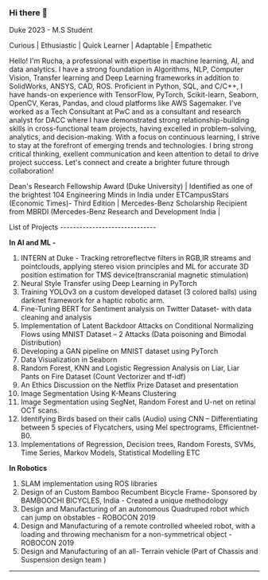 ### Hi there 👋

Duke 2023 - M.S Student

Curious | Ethusiastic | Quick Learner | Adaptable | Empathetic

Hello! I'm Rucha, a professional with expertise in machine learning, AI, and data analytics. I have a strong foundation in Algorithms, NLP, Computer Vision, Transfer learning and Deep Learning frameworks in addition to SolidWorks, ANSYS, CAD, ROS. Proficient in Python, SQL, and C/C++, I have hands-on experience with TensorFlow, PyTorch, Scikit-learn, Seaborn, OpenCV, Keras, Pandas, and cloud platforms like AWS Sagemaker. I've worked as a Tech Consultant at PwC and as a consultant and research analyst for DACC where I have demonstrated strong relationship-building skills in cross-functional team projects, having excelled in problem-solving, analytics, and decision-making. With a focus on continuous learning, I strive to stay at the forefront of emerging trends and technologies. I bring strong critical thinking, exellent communication and keen attention to detail to drive project success. Let's connect and create a brighter future through collaboration! 

Dean's Research Fellowship Award (Duke University) | Identified as one of the brightest 104 Engineering Minds in India under ETCampusStars (Economic Times)- Third Edition | Mercedes-Benz Scholarship Recipient from MBRDI (Mercedes-Benz Research and Development India |

List of Projects ------------------------------

**In AI and ML -**
1.	INTERN at Duke - Tracking retroreflectve filters in RGB,IR streams and pointclouds, applying stereo vision principles and ML for accurate 3D position estimation for TMS device(transcranial magnetic stimulation)
2.	Neural Style Transfer using Deep Learning in PyTorch
3.	Training YOLOv3 on a custom developed dataset (3 colored balls) using darknet framework for a haptic robotic arm.
4.	Fine-Tuning BERT for Sentiment analysis on Twitter Dataset- with data cleaning and analysis
5.	Implementation of Latent Backdoor Attacks on Conditional Normalizing Flows using MNIST Dataset – 2 Attacks (Data poisoning and Bimodal Distribution)
6.	Developing a GAN pipeline on MNIST dataset using PyTorch
7.	Data Visualization in Seaborn
8.	Random Forest, KNN and Logistic Regression Analysis on Liar, Liar Pants on Fire Dataset (Count Vectorizer and tf-idf)
9.	An Ethics Discussion on the Netflix Prize Dataset and presentation
10.	Image Segmentation Using K-Means Clustering
11.	Image Segmentation using SegNet, Random Forest and U-net on retinal OCT scans. 
12.	Identifying Birds based on their calls (Audio) using CNN – Differentiating between 5 species of Flycatchers, using Mel spectrograms, Efficientnet- B0.
13.	Implementations of Regression, Decision trees, Random Forests, SVMs, Time Series, Markov Models, Statistical Modelling ETC

**In Robotics**
1. SLAM implementation using ROS libraries
2. Design of an Custom Bamboo Recumbent Bicycle Frame- Sponsored by BAMBOOCHI BICYCLES, India - Created a unique methodology
3. Design and Manufacturing of an autonomous Quadruped robot which can jump on obstables - ROBOCON 2019
4. Design and Manufacturing of a remote controlled wheeled robot, with a loading and throwing mechanism for a non-symmetrical object - ROBOCON 2019
5. Design and Manufacturing of an all- Terrain vehicle (Part of Chassis and Suspension design team )


------------------------------------------------
